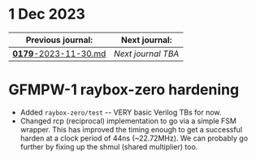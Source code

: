 # 1 Dec 2023

| Previous journal: | Next journal: |
|-|-|
| [**0179**-2023-11-30.md](./0179-2023-11-30.md) | *Next journal TBA* |

# GFMPW-1 raybox-zero hardening

*   Added `raybox-zero/test` -- VERY basic Verilog TBs for now.
*   Changed rcp (reciprocal) implementation to go via a simple FSM wrapper. This has improved the timing enough to get a successful harden at a clock period of 44ns (~22.72MHz). We can probably go further by fixing up the shmul (shared multiplier) too.
